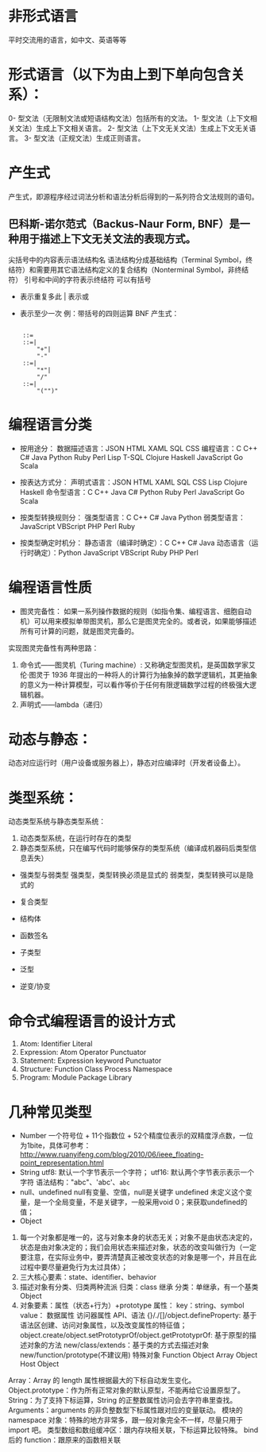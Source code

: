 # 非形式语言
平时交流用的语言，如中文、英语等等

# 形式语言（以下为由上到下单向包含关系）：
0- 型文法（无限制文法或短语结构文法）包括所有的文法。
1- 型文法（上下文相关文法）生成上下文相关语言。
2- 型文法（上下文无关文法）生成上下文无关语言。
3- 型文法（正规文法）生成正则语言。

# 产生式
产生式，即源程序经过词法分析和语法分析后得到的一系列符合文法规则的语句。

## 巴科斯-诺尔范式（Backus-Naur Form, BNF）是一种用于描述上下文无关文法的表现方式。
尖括号中的内容表示语法结构名
语法结构分成基础结构（Terminal Symbol，终结符）和需要用其它语法结构定义的复合结构（Nonterminal Symbol，非终结符）
引号和中间的字符表示终结符
可以有括号
* 表示重复多此
| 表示或
+ 表示至少一次
例：带括号的四则运算 BNF 产生式：
<code>
    <Expression>::=<AdditiveExpression><EOF>
    <AdditiveExpression>::=<MultiplicativeExpression>|
        <AdditiveExpression>"+"<MultiplicativeExpression>|
        <AdditiveExpression>"-"<MultiplicativeExpression>
    <MultiplicativeExpression>::=<PrimaryExpression>|
        <MultiplicativeExpression>"*"<PrimaryExpression>|
        <MultiplicativeExpression>"/"<PrimaryExpression>
    <PrimaryExpression>::=<Number>|
        "("<AdditiveExpression>")"
</code>

# 编程语言分类
- 按用途分：
数据描述语言：JSON HTML XAML SQL CSS
编程语言：C C++ C# Java Python Ruby Perl Lisp T-SQL Clojure Haskell JavaScript Go Scala

- 按表达方式分：
声明式语言：JSON HTML XAML SQL CSS Lisp Clojure Haskell
命令型语言：C C++ Java C# Python Ruby Perl JavaScript Go Scala

- 按类型转换规则分：
强类型语言：C C++ C# Java Python
弱类型语言：JavaScript VBScript PHP Perl Ruby

- 按类型确定时机分：
静态语言（编译时确定）：C C++ C# Java
动态语言（运行时确定）：Python JavaScript VBScript Ruby PHP Perl

# 编程语言性质
- 图灵完备性：
如果一系列操作数据的规则（如指令集、编程语言、细胞自动机）可以用来模拟单带图灵机，那么它是图灵完全的。或者说，如果能够描述所有可计算的问题，就是图灵完备的。

实现图灵完备性有两种思路：
1. 命令式——图灵机（Turing machine）:
 又称确定型图灵机，是英国数学家艾伦·图灵于 1936 年提出的一种将人的计算行为抽象掉的数学逻辑机，其更抽象的意义为一种计算模型，可以看作等价于任何有限逻辑数学过程的终极强大逻辑机器。
2. 声明式——lambda（递归）

# 动态与静态：
 动态对应运行时（用户设备或服务器上），静态对应编译时（开发者设备上）。

# 类型系统：
动态类型系统与静态类型系统：
1. 动态类型系统，在运行时存在的类型
2. 静态类型系统，只在编写代码时能够保存的类型系统（编译成机器码后类型信息丢失）

- 强类型与弱类型
强类型，类型转换必须是显式的
弱类型，类型转换可以是隐式的

- 复合类型
- 结构体
- 函数签名
- 子类型
- 泛型
- 逆变/协变

# 命令式编程语言的设计方式
1. Atom: Identifier Literal
2. Expression: Atom Operator Punctuator
3. Statement: Expression keyword Punctuator
4. Structure: Function Class Process Namespace
5. Program: Module Package Library


# 几种常见类型
- Number
一个符号位 + 11个指数位 + 52个精度位表示的双精度浮点数，一位为1bite，具体可参考：http://www.ruanyifeng.com/blog/2010/06/ieee_floating-point_representation.html
- String
utf8: 默认一个字节表示一个字符； utf16: 默认两个字节表示表示一个字符
语法结构："abc"、'abc'、`abc` 
- null、undefined
null有变量、空值，null是关键字
undefined 未定义这个变量，是一个全局变量，不是关键字，一般采用void 0；来获取undefined的值；
- Object
1. 每一个对象都是唯一的，这与对象本身的状态无关；对象不是由状态决定的，状态是由对象决定的；我们会用状态来描述对象，状态的改变叫做行为（一定要注意，在实际业务中，要弄清楚真正被改变状态的对象是哪一个，并且在此过程中要尽量避免行为太过具体）；
2. 三大核心要素：state、identifier、behavior
3. 描述对象有分类、归类两种流派
归类：class 继承
分类：单继承，有一个基类 Object
4. 对象要素：属性（状态+行为）+prototype
属性：
key：string、symbol
value：
数据属性
访问器属性
API、语法
{}/./[]/object.defineProperty: 基于语法区创建、访问对象属性，以及改变属性的特征值；
object.create/object.setPrototyprOf/object.getPrototyprOf: 基于原型的描述对象的方法
new/class/extends：基于类的方式去描述对象
new/function/prototype(不建议用)
特殊对象
Function Object
Array Object
Host Object

Array：Array 的 length 属性根据最大的下标自动发生变化。
Object.prototype：作为所有正常对象的默认原型，不能再给它设置原型了。
String：为了支持下标运算，String 的正整数属性访问会去字符串里查找。
Arguments：arguments 的非负整数型下标属性跟对应的变量联动。
模块的 namespace 对象：特殊的地方非常多，跟一般对象完全不一样，尽量只用于 import 吧。
类型数组和数组缓冲区：跟内存块相关联，下标运算比较特殊。
bind 后的 function：跟原来的函数相关联